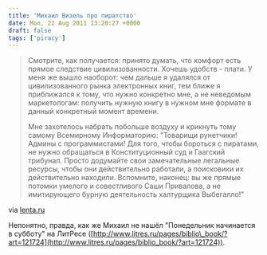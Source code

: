 ```yaml
---
title: 'Михаил Визель про пиратство'
date: Mon, 22 Aug 2011 13:20:27 +0000
draft: false
tags: ['piracy']
---
```


> Смотрите, как получается: принято думать, что комфорт есть прямое следствие цивилизованности. Хочешь удобств - плати. У меня же вышло наоборот: чем дальше я удалялся от цивилизованного рынка электронных книг, тем ближе я приближался к тому, что нужно конкретно мне, а не неведомым маркетологам: получить нужную книгу в нужном мне формате в данный конкретный момент времени.
> 
> Мне захотелось набрать побольше воздуху и крикнуть тому самому Всемирному Информаторию: "Товарищи рунетчики! Админы с программистами! Для того, чтобы бороться с пиратами, не нужно обращаться в Конституционный суд и Гаагский трибунал. Просто додумайте свои замечательные легальные ресурсы, чтобы они действительно работали, а поисковики их действительно находили. Вспомните, наконец: вы же прямые потомки умелого и совестливого Саши Привалова, а не имитирующего бурную деятельность халтурщика Выбегалло!"

via [lenta.ru](http://www.lenta.ru/columns/2011/08/22/pirate/)

Непонятно, правда, как же Михаил не нашёл "Понедельник начинается в субботу" на ЛитРесе ([http://www.litres.ru/pages/biblio\_book/?art=121724](http://www.litres.ru/pages/biblio_book/?art=121724)).